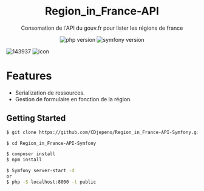 <p align="center"><h1 align="center">
Region_in_France-API
</h1>

<p align="center">
  Consomation de l'API du gouv.fr pour lister les régions de france
</p>

<p align="center">
    <img src="https://img.shields.io/badge/Version%20PHP-7.2.5-blue" alt="php version">
    <img src="https://img.shields.io/badge/version%20Symfony-5.1-green" alt="symfony version">
</p>

![143937](https://user-images.githubusercontent.com/43074465/98483568-c0d27480-2209-11eb-83f1-a5e27b48f732.png)
![icon](https://user-images.githubusercontent.com/43074465/98969194-e5329780-250e-11eb-8b4b-40c3c1edad88.png)

# Features
- Serialization de ressources.
- Gestion de formulaire en fonction de la région.


## Getting Started
```bash
$ git clone https://github.com/CDjepeno/Region_in_France-API-Symfony.git
```
```bash
$ cd Region_in_France-API-Symfony
```
```bash
$ composer install
$ npm install
```
```bash
$ Symfony server-start -d
or
$ php -S localhost:8000 -t public
```
